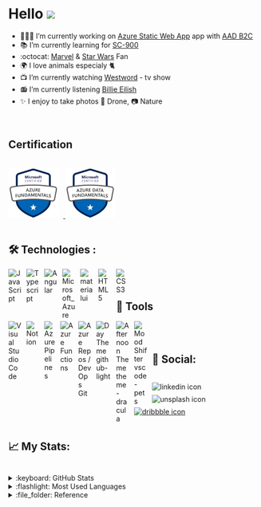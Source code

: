 # Hello <img src="https://media.giphy.com/media/SXyDYS8HSWfaMTmKGJ/giphy.gif" width="40" />

- 🧑🏻‍💻 I’m currently working on [Azure Static Web App](https://docs.microsoft.com/en-us/azure/static-web-apps/overview) app with [AAD B2C](https://docs.microsoft.com/en-us/azure/active-directory-b2c/overview)
- :books: I’m currently learning for [SC-900](https://docs.microsoft.com/en-us/learn/certifications/exams/sc-900)
- :octocat: [Marvel](https://www.marvel.com) & [Star Wars](https://www.starwars.com) Fan
- :earth_africa: I love animals especialy 🐈
- :tv: I’m currently watching [Westword](https://www.imdb.com/title/tt0475784/) - tv show
- :radio:  I’m currently listening [Billie Eilish](https://open.spotify.com/artist/6qqNVTkY8uBg9cP3Jd7DAH?autoplay=true) 
- ✨ I enjoy to take photos 🚁 Drone, 📷 Nature

<br />

## Certification
<br />

<a href="https://www.credly.com/badges/a23001ea-99ed-4cc2-a7ff-2697aa59f3a3/public_url">
<img  src="img/microsoft-certified-azure-fundamentals.png" height="100px" style="padding-right:10px;"/>
</a>

<a href="https://www.credly.com/badges/9b68ab81-a88c-4e87-9574-6d2411fe14fe/public_url">
<img  src="img/microsoft-certified-azure-data-fundamentals.png" height="100px" style="padding-right:10px;"/>
</a>

<br />
<br />

## :hammer_and_wrench: Technologies :


<img align="left" alt="JavaScript" width="26px" src="https://cdn.jsdelivr.net/gh/devicons/devicon/icons/javascript/javascript-original.svg" style="padding-right:10px;" />


<img align="left" alt="Typescript" width="26px" src="https://cdn.jsdelivr.net/gh/devicons/devicon/icons/typescript/typescript-plain.svg" style="padding-right:10px;" />

<img align="left" alt="Angular" width="26px" src="https://cdn.jsdelivr.net/gh/devicons/devicon/icons/angularjs/angularjs-original.svg" style="padding-right:10px;" />

<img align="left" alt="Microsoft_Azure" width="26px" src="https://upload.wikimedia.org/wikipedia/commons/thumb/f/fa/Microsoft_Azure.svg/1200px-Microsoft_Azure.svg.png" style="padding-right:10px;" />


<img align="left" alt="materialui" width="26px" src="https://cdn.jsdelivr.net/gh/devicons/devicon/icons/materialui/materialui-original.svg" style="padding-right:10px;" />
                   

<img align="left" alt="HTML5" width="26px" src="https://cdn.jsdelivr.net/gh/devicons/devicon/icons/html5/html5-original.svg" style="padding-right:10px;" />

<img align="left" alt="CSS3" width="26px" src="https://cdn.jsdelivr.net/gh/devicons/devicon/icons/css3/css3-original.svg" style="padding-right:10px;" />

<br />
<br />


## 🧰 Tools

<a href="https://code.visualstudio.com">
<img align="left" alt="Visual Studio Code" width="26px" src="https://cdn.jsdelivr.net/gh/devicons/devicon/icons/vscode/vscode-original.svg" style="padding-right:10px;" /> 
</a>


<a href="https://www.notion.so">
<img align="left" alt="Notion" width="26px" src="https://img.icons8.com/ios/500/notion.png" style="padding-right:10px;" /> 
</a>

<a href="https://marketplace.visualstudio.com/items?itemName=ms-azure-devops.azure-pipelines">
<img align="left" alt="Azure Pipelines" width="22px" src="https://ms-azure-devops.gallerycdn.vsassets.io/extensions/ms-azure-devops/azure-pipelines/1.205.0/1652147141736/Microsoft.VisualStudio.Services.Icons.Default" style="padding-right:10px;" />  
</a>

<a href="https://marketplace.visualstudio.com/items?itemName=ms-azuretools.vscode-azurefunctions">
<img align="left" alt="Azure Functions" width="26px" src="https://ms-azuretools.gallerycdn.vsassets.io/extensions/ms-azuretools/vscode-azurefunctions/1.7.3/1654100688932/Microsoft.VisualStudio.Services.Icons.Default" style="padding-right:10px;" />  
</a>

<a href="https://docs.microsoft.com/en-us/azure/devops/repos/get-started/what-is-repos?view=azure-devops">
<img align="left" alt="Azure Repos / DevOps Git" width="26px" src="https://argutec.gallerycdn.vsassets.io/extensions/argutec/argutec-azure-repos/1.2007.15/1596020285990/Microsoft.VisualStudio.Services.Icons.Default" style="padding-right:10px;" />  
</a>

<a href="https://marketplace.visualstudio.com/items?itemName=Hyzeta.vscode-theme-github-light">
<img align="left" alt="Day Theme github-light" width="30px" src="https://hyzeta.gallerycdn.vsassets.io/extensions/hyzeta/vscode-theme-github-light/7.14.2/1593077558740/Microsoft.VisualStudio.Services.Icons.Default" style="padding-right:10px;" />  
</a>

<a href="https://marketplace.visualstudio.com/items?itemName=dracula-theme.theme-dracula">
 <img align="left" alt="Afternoon Theme theme-dracula " width="26px" src="https://dracula-theme.gallerycdn.vsassets.io/extensions/dracula-theme/theme-dracula/2.24.2/1647816441582/Microsoft.VisualStudio.Services.Icons.Default" style="padding-right:10px;" />  
</a>

<a href="https://marketplace.visualstudio.com/items?itemName=tonybaloney.vscode-pets">
<img align="left" alt="Mood Shifter vscode-pets" width="26px" src="https://tonybaloney.gallerycdn.vsassets.io/extensions/tonybaloney/vscode-pets/1.10.0/1645479155942/Microsoft.VisualStudio.Services.Icons.Default" style="padding-right:10px;" />  
</a>


<br />
<br />

## :iphone: Social:

<br />

<a href="https://www.linkedin.com/in/tom-kotlar-ab15b1198">
<img align="left" src="https://cdn.icon-icons.com/icons2/2428/PNG/512/linkedin_black_logo_icon_147114.png" 
title="linkedin icon" alt="linkedin icon" height="25px" style="padding-right:10px;"/>
</a>

<a href="https://unsplash.com/@90angle" >
<img align="left" src="https://cdn-icons-png.flaticon.com/512/5968/5968743.png"  title="unsplash icon" alt="unsplash icon" height="25px" style="padding-right:10px;"/>
</a>

<a href="https://dribbble.com/tomkotlar" align="left">
<img  src="https://cdn-icons-png.flaticon.com/512/87/87400.png"  title="dribbble icon" alt="dribbble icon" height="25px"style="padding-right:10px;"/>
</a>

<br />
<br />

## :chart_with_upwards_trend: My Stats:

<br />


<details>
  <summary> :keyboard: GitHub Stats</summary>

  <img align="left" alt="Tom's GitHub Stats" src="http://github-readme-streak-stats.herokuapp.com?user=tom-kotlar&theme=dracula&hide_border=true&date_format=j%20M%5B%20Y%5D" />

</details>

<details>
  <summary> :flashlight: Most Used Languages</summary>

  <img align="left" alt="top-langs" src="https://github-readme-stats.vercel.app/api/top-langs/?username=tom-kotlar&layout=compact&theme=dracula"  />

</details>

<details>
  <summary> :file_folder: Reference</summary>
  
  - [Gifs](https://media.giphy.com/)
  - [Icons](https://devicon.dev)
  - [GitHub Readme Stats](https://github.com/anuraghazra/github-readme-stats)
  - [Github Readme Streak Stats]([https://github.com/anuraghazra/github-readme-stats](https://github.com/DenverCoder1/github-readme-streak-stats))
  

</details>



